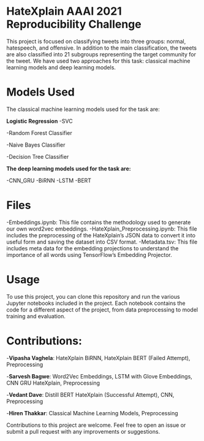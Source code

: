# HateXplain AAAI 2021 Reproducibility Challenge 

This project is focused on classifying tweets into three groups: normal, hatespeech, and offensive. In addition to the main classification, the tweets are also classified into 21 subgroups representing the target community for the tweet. We have used two approaches for this task: classical machine learning models and deep learning models.

# Models Used
The classical machine learning models used for the task are:

**Logistic Regression**
-SVC

-Random Forest Classifier

-Naive Bayes Classifier

-Decision Tree Classifier

**The deep learning models used for the task are:**

-CNN_GRU
-BiRNN
-LSTM
-BERT

# Files
-Embeddings.ipynb: This file contains the methodology used to generate our own word2vec embeddings.
-HateXplain_Preprocessing.ipynb: This file includes the preprocessing of the HateXplain’s JSON data to convert it into useful form and saving the dataset into CSV format.
-Metadata.tsv: This file includes meta data for the embedding projections to understand the importance of all words using TensorFlow’s Embedding Projector.

# Usage
To use this project, you can clone this repository and run the various Jupyter notebooks included in the project. Each notebook contains the code for a different aspect of the project, from data preprocessing to model training and evaluation.


# Contributions:
-**Vipasha Vaghela**: HateXplain BiRNN, HateXplain BERT (Failed Attempt), Preprocessing  

-**Sarvesh Bagwe**:  Word2Vec Embeddings, LSTM with Glove Embeddings, CNN GRU HateXplain, Preprocessing

-**Vedant Dave**: Distill BERT HateXplain (Successful Attempt), CNN, Preprocessing 

-**Hiren Thakkar**: Classical Machine Learning Models, Preprocessing

Contributions to this project are welcome. Feel free to open an issue or submit a pull request with any improvements or suggestions.
